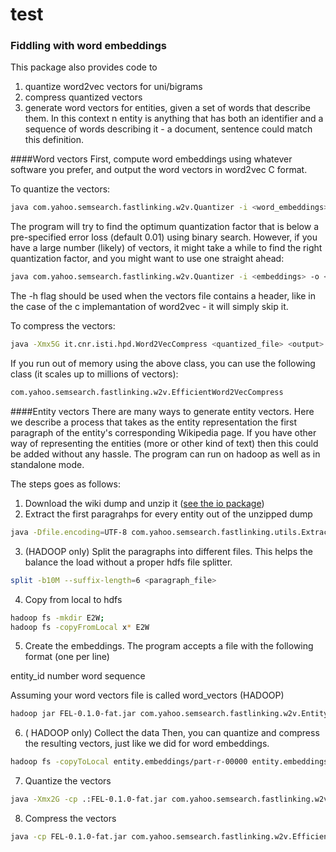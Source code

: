 test
=======

### Fiddling with word embeddings

This package also provides code to
  1. quantize word2vec vectors for uni/bigrams
  2. compress quantized vectors
  3. generate word vectors for entities, given a set of words that describe them. In this context n entity is anything that has both an identifier and a sequence of words describing it - a document, sentence could match this definition.


####Word vectors
First, compute word embeddings using whatever software you prefer, and output the word vectors in word2vec C format.

To quantize the vectors:
```bash
java com.yahoo.semsearch.fastlinking.w2v.Quantizer -i <word_embeddings> -o <output> -h
```
The program will try to find the optimum quantization factor that is below a pre-specified error loss (default 0.01) using binary search.
However, if you have a large number (likely) of vectors, it might take a while to find the right quantization factor, and you might want to use one straight ahead:
```bash
java com.yahoo.semsearch.fastlinking.w2v.Quantizer -i <embeddings> -o <output> -d 8
```
The -h flag should be used when the vectors file contains a header, like in the case of the c implemantation of word2vec - it will simply skip it.

To compress the vectors:
```bash
java -Xmx5G it.cnr.isti.hpd.Word2VecCompress <quantized_file> <output>
```

If you run out of memory using the above class, you can use the following class (it scales up to millions of vectors):
```bash
com.yahoo.semsearch.fastlinking.w2v.EfficientWord2VecCompress
```

####Entity vectors
There are many ways to generate entity vectors. Here we describe a process that takes as the entity representation the first paragraph of the entity's corresponding Wikipedia page. If you have other way of representing the entities (more or other kind of text) then this could be added without any hassle.
The program can run on hadoop as well as in standalone mode.

The steps goes as follows:
1. Download the wiki dump and unzip it ([see the io package](src/main/java/com/yahoo/semsearch/fastlinking/io/README.md))
2. Extract the first paragrahps for every entity out of the unzipped dump
```bash
java -Dfile.encoding=UTF-8 com.yahoo.semsearch.fastlinking.utils.ExtractFirstParagraphs <input_wiki_dump> <output_file>
```
3. (HADOOP only) Split the paragraphs into different files. This helps the balance the load without a proper hdfs file splitter.
```bash
split -b10M --suffix-length=6 <paragraph_file>
```
4. Copy from local to hdfs
```bash
hadoop fs -mkdir E2W;
hadoop fs -copyFromLocal x* E2W
```
5. Create the embeddings. The program accepts a file with the following format (one per line)

entity_id <TAB> number <TAB> word sequence

Assuming your word vectors file is called word_vectors (HADOOP)
```bash
hadoop jar FEL-0.1.0-fat.jar com.yahoo.semsearch.fastlinking.w2v.EntityEmbeddings  -Dmapreduce.job.queuename=adhoc -files word_vectors#vectors E2W entity.embeddings```
```

6. ( HADOOP only) Collect the data
Then, you can quantize and compress the resulting vectors, just like we did for word embeddings.

```bash
hadoop fs -copyToLocal entity.embeddings/part-r-00000 entity.embeddings
```

7. Quantize the vectors

```bash
java -Xmx2G -cp .:FEL-0.1.0-fat.jar com.yahoo.semsearch.fastlinking.w2v.Quantizer -i entity.embeddings -o entity.embeddings.quant -d -q 9
```

8. Compress the vectors

```bash
java -cp FEL-0.1.0-fat.jar com.yahoo.semsearch.fastlinking.w2v.EfficientWord2VecCompress entity.embeddings.quant entity.embeddings.compress
```

